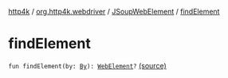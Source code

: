 [http4k](../../index.md) / [org.http4k.webdriver](../index.md) / [JSoupWebElement](index.md) / [findElement](./find-element.md)

# findElement

`fun findElement(by: `[`By`](https://seleniumhq.github.io/selenium/docs/api/java/org/openqa/selenium/By.html)`): `[`WebElement`](https://seleniumhq.github.io/selenium/docs/api/java/org/openqa/selenium/WebElement.html)`?` [(source)](https://github.com/http4k/http4k/blob/master/http4k-testing-webdriver/src/main/kotlin/org/http4k/webdriver/JSoupWebElement.kt#L146)